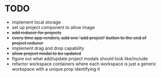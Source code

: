 # TODO
* implement local storage
* set up project component to allow image
* ~~add reducer for projects~~
* ~~every time app renders, add one 'add project' button to the end of project reducer~~
* implement drag and drop capability
* ~~allow project modal to be updated~~
* figure out what add/update project modals should look like/include
* refactor workspace containers where each workspace is just a generic workspace with a unique prop identifying it
